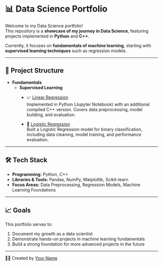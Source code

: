 # 📊 Data Science Portfolio

Welcome to my Data Science portfolio!  
This repository is a **showcase of my journey in Data Science**, featuring projects implemented in **Python** and **C++**.  

Currently, it focuses on **fundamentals of machine learning**, starting with **supervised learning techniques** such as regression models.

---

## 📂 Project Structure

- **Fundamentals**
  - **Supervised Learning**
    - 📈 [Linear Regression](fundamentals/supervised/linear-regression/README.md)  
      Implemented in Python (Jupyter Notebook) with an additional compiled C++ version. Covers data preprocessing, model building, and evaluation.  

    - 🔮 [Logistic Regression](fundamentals/supervised/logistic-regression/README.md)  
      Built a Logistic Regression model for binary classification, including data cleaning, model training, and performance evaluation.  

---

## 🛠️ Tech Stack
- **Programming:** Python, C++  
- **Libraries & Tools:** Pandas, NumPy, Matplotlib, Scikit-learn  
- **Focus Areas:** Data Preprocessing, Regression Models, Machine Learning Foundations  

---

## 📈 Goals
This portfolio serves to:
1. Document my growth as a data scientist  
2. Demonstrate hands-on projects in machine learning fundamentals  
3. Build a strong foundation for more advanced projects in the future  

---

👨‍💻 Created by [Your Name](https://github.com/YOUR_USERNAME)
